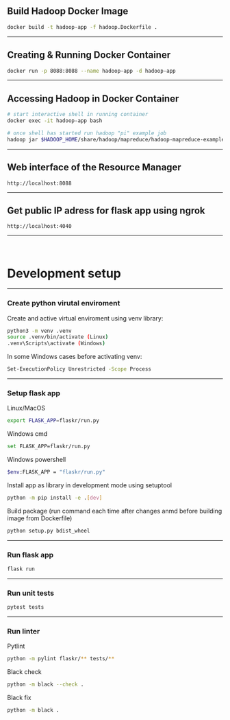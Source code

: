 ## Build Hadoop Docker Image

```sh
docker build -t hadoop-app -f hadoop.Dockerfile .
```

<hr />

## Creating & Running Docker Container

```sh
docker run -p 8088:8088 --name hadoop-app -d hadoop-app
```

<hr />

## Accessing Hadoop in Docker Container

```sh
# start interactive shell in running container
docker exec -it hadoop-app bash

# once shell has started run hadoop "pi" example job
hadoop jar $HADOOP_HOME/share/hadoop/mapreduce/hadoop-mapreduce-examples-3.3.4.jar pi 10 100
```

<hr />

## Web interface of the Resource Manager

```text
http://localhost:8088
```

<hr />

## Get public IP adress for flask app using ngrok

```text
http://localhost:4040
```

<hr />
<br />

# Development setup

<hr />

### Create python virutal enviroment

Create and active virtual enviroment using venv library:

```sh
python3 -m venv .venv
source .venv/bin/activate (Linux)
.venv\Scripts\activate (Windows)
```

In some Windows cases before activating venv:

```sh
Set-ExecutionPolicy Unrestricted -Scope Process
```

<hr />

### Setup flask app

Linux/MacOS

```sh
export FLASK_APP=flaskr/run.py
```

Windows cmd

```sh
set FLASK_APP=flaskr/run.py
```

Windows powershell

```sh
$env:FLASK_APP = "flaskr/run.py"
```

Install app as library in development mode using setuptool

```sh
python -m pip install -e .[dev]
```

Build package (run command each time after changes anmd before building image from Dockerfile)

```sh
python setup.py bdist_wheel
```

<hr />

### Run flask app

```sh
flask run
```

<hr />

### Run unit tests

```sh
pytest tests
```

<hr />

### Run linter

Pytlint

```sh
python -m pylint flaskr/** tests/**
```

Black check

```sh
python -m black --check .
```

Black fix

```sh
python -m black .
```
